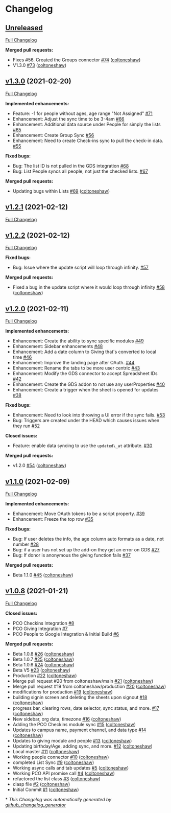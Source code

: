 # Changelog

## [Unreleased](https://github.com/coltoneshaw/Metrics-For-Ministry/tree/HEAD)

[Full Changelog](https://github.com/coltoneshaw/Metrics-For-Ministry/compare/v1.3.0...HEAD)

**Merged pull requests:**

-  Fixes \#56. Created the Groups connector [\#74](https://github.com/coltoneshaw/Metrics-For-Ministry/pull/74) ([coltoneshaw](https://github.com/coltoneshaw))
- V1.3.0 [\#73](https://github.com/coltoneshaw/Metrics-For-Ministry/pull/73) ([coltoneshaw](https://github.com/coltoneshaw))

## [v1.3.0](https://github.com/coltoneshaw/Metrics-For-Ministry/tree/v1.3.0) (2021-02-20)

[Full Changelog](https://github.com/coltoneshaw/Metrics-For-Ministry/compare/v1.2.1...v1.3.0)

**Implemented enhancements:**

- Feature: -1 for people without ages, age range "Not Assigned" [\#71](https://github.com/coltoneshaw/Metrics-For-Ministry/issues/71)
- Enhancement: Adjust the sync time to be 3-4am [\#66](https://github.com/coltoneshaw/Metrics-For-Ministry/issues/66)
- Enhancement: Additional data source under People for simply the lists [\#65](https://github.com/coltoneshaw/Metrics-For-Ministry/issues/65)
- Enhancement: Create Group Sync [\#56](https://github.com/coltoneshaw/Metrics-For-Ministry/issues/56)
- Enhancement: Need to create Check-ins sync to pull the check-in data. [\#55](https://github.com/coltoneshaw/Metrics-For-Ministry/issues/55)

**Fixed bugs:**

- Bug: The list ID is not pulled in the GDS integration [\#68](https://github.com/coltoneshaw/Metrics-For-Ministry/issues/68)
- Bug: List People syncs all people, not just the checked lists. [\#67](https://github.com/coltoneshaw/Metrics-For-Ministry/issues/67)

**Merged pull requests:**

- Updating bugs within Lists [\#69](https://github.com/coltoneshaw/Metrics-For-Ministry/pull/69) ([coltoneshaw](https://github.com/coltoneshaw))

## [v1.2.1](https://github.com/coltoneshaw/Metrics-For-Ministry/tree/v1.2.1) (2021-02-12)

[Full Changelog](https://github.com/coltoneshaw/Metrics-For-Ministry/compare/v1.2.2...v1.2.1)

## [v1.2.2](https://github.com/coltoneshaw/Metrics-For-Ministry/tree/v1.2.2) (2021-02-12)

[Full Changelog](https://github.com/coltoneshaw/Metrics-For-Ministry/compare/v1.2.0...v1.2.2)

**Fixed bugs:**

- Bug: Issue where the update script will loop through infinity. [\#57](https://github.com/coltoneshaw/Metrics-For-Ministry/issues/57)

**Merged pull requests:**

- Fixed a bug in the update script where it would loop through infinity [\#58](https://github.com/coltoneshaw/Metrics-For-Ministry/pull/58) ([coltoneshaw](https://github.com/coltoneshaw))

## [v1.2.0](https://github.com/coltoneshaw/Metrics-For-Ministry/tree/v1.2.0) (2021-02-11)

[Full Changelog](https://github.com/coltoneshaw/Metrics-For-Ministry/compare/v1.1.0...v1.2.0)

**Implemented enhancements:**

- Enhancement: Create the ability to sync specific modules [\#49](https://github.com/coltoneshaw/Metrics-For-Ministry/issues/49)
- Enhancement: Sidebar enhancements [\#48](https://github.com/coltoneshaw/Metrics-For-Ministry/issues/48)
- Enhancement: Add a date column to Giving that's converted to local time [\#46](https://github.com/coltoneshaw/Metrics-For-Ministry/issues/46)
- Enhancement: Improve the landing page after OAuth. [\#44](https://github.com/coltoneshaw/Metrics-For-Ministry/issues/44)
- Enhancement: Rename the tabs to be more user centric [\#43](https://github.com/coltoneshaw/Metrics-For-Ministry/issues/43)
- Enhancement: Modify the GDS connector to accept Spreadsheet IDs [\#42](https://github.com/coltoneshaw/Metrics-For-Ministry/issues/42)
- Enhancement: Create the GDS addon to not use any userProperties [\#40](https://github.com/coltoneshaw/Metrics-For-Ministry/issues/40)
- Enhancement: Create a trigger when the sheet is opened for updates [\#38](https://github.com/coltoneshaw/Metrics-For-Ministry/issues/38)

**Fixed bugs:**

- Enhancement: Need to look into throwing a UI error if the sync fails. [\#53](https://github.com/coltoneshaw/Metrics-For-Ministry/issues/53)
- Bug: Triggers are created under the HEAD which causes issues when they run [\#52](https://github.com/coltoneshaw/Metrics-For-Ministry/issues/52)

**Closed issues:**

- Feature: enable data syncing to use the `updated\_at` attribute. [\#30](https://github.com/coltoneshaw/Metrics-For-Ministry/issues/30)

**Merged pull requests:**

- v1.2.0 [\#54](https://github.com/coltoneshaw/Metrics-For-Ministry/pull/54) ([coltoneshaw](https://github.com/coltoneshaw))

## [v1.1.0](https://github.com/coltoneshaw/Metrics-For-Ministry/tree/v1.1.0) (2021-02-09)

[Full Changelog](https://github.com/coltoneshaw/Metrics-For-Ministry/compare/v1.0.8...v1.1.0)

**Implemented enhancements:**

- Enhancement: Move OAuth tokens to be a script property. [\#39](https://github.com/coltoneshaw/Metrics-For-Ministry/issues/39)
- Enhancement: Freeze the top row [\#35](https://github.com/coltoneshaw/Metrics-For-Ministry/issues/35)

**Fixed bugs:**

- Bug: If user deletes the info, the age column auto formats as a date, not number [\#28](https://github.com/coltoneshaw/Metrics-For-Ministry/issues/28)
- Bug: if a user has not set up the add-on they get an error on GDS [\#27](https://github.com/coltoneshaw/Metrics-For-Ministry/issues/27)
- Bug: If donor is anonymous the giving function fails [\#37](https://github.com/coltoneshaw/Metrics-For-Ministry/issues/37)

**Merged pull requests:**

- Beta 1.1.0 [\#45](https://github.com/coltoneshaw/Metrics-For-Ministry/pull/45) ([coltoneshaw](https://github.com/coltoneshaw))

## [v1.0.8](https://github.com/coltoneshaw/Metrics-For-Ministry/tree/v1.0.8) (2021-01-21)

[Full Changelog](https://github.com/coltoneshaw/Metrics-For-Ministry/compare/76fd2b619757f179cd7de20de98ece9587f17954...v1.0.8)

**Closed issues:**

- PCO Checkins Integration [\#8](https://github.com/coltoneshaw/Metrics-For-Ministry/issues/8)
- PCO Giving Integration [\#7](https://github.com/coltoneshaw/Metrics-For-Ministry/issues/7)
- PCO People to Google Integration & Initial Build [\#6](https://github.com/coltoneshaw/Metrics-For-Ministry/issues/6)

**Merged pull requests:**

- Beta 1.0.8 [\#26](https://github.com/coltoneshaw/Metrics-For-Ministry/pull/26) ([coltoneshaw](https://github.com/coltoneshaw))
- Beta 1.0.7 [\#25](https://github.com/coltoneshaw/Metrics-For-Ministry/pull/25) ([coltoneshaw](https://github.com/coltoneshaw))
- Beta 1.0.6 [\#24](https://github.com/coltoneshaw/Metrics-For-Ministry/pull/24) ([coltoneshaw](https://github.com/coltoneshaw))
- Beta V5 [\#23](https://github.com/coltoneshaw/Metrics-For-Ministry/pull/23) ([coltoneshaw](https://github.com/coltoneshaw))
- Production [\#22](https://github.com/coltoneshaw/Metrics-For-Ministry/pull/22) ([coltoneshaw](https://github.com/coltoneshaw))
- Merge pull request \#20 from coltoneshaw/main [\#21](https://github.com/coltoneshaw/Metrics-For-Ministry/pull/21) ([coltoneshaw](https://github.com/coltoneshaw))
- Merge pull request \#19 from coltoneshaw/production [\#20](https://github.com/coltoneshaw/Metrics-For-Ministry/pull/20) ([coltoneshaw](https://github.com/coltoneshaw))
- modifications for production [\#19](https://github.com/coltoneshaw/Metrics-For-Ministry/pull/19) ([coltoneshaw](https://github.com/coltoneshaw))
- building signin screen and deleting the sheets upon signout [\#18](https://github.com/coltoneshaw/Metrics-For-Ministry/pull/18) ([coltoneshaw](https://github.com/coltoneshaw))
- progress bar, clearing rows, date selector, sync status, and more. [\#17](https://github.com/coltoneshaw/Metrics-For-Ministry/pull/17) ([coltoneshaw](https://github.com/coltoneshaw))
- New sidebar, org data, timezone [\#16](https://github.com/coltoneshaw/Metrics-For-Ministry/pull/16) ([coltoneshaw](https://github.com/coltoneshaw))
- Adding the PCO Checkins module sync [\#15](https://github.com/coltoneshaw/Metrics-For-Ministry/pull/15) ([coltoneshaw](https://github.com/coltoneshaw))
- Updates to campus name, payment channel, and data type [\#14](https://github.com/coltoneshaw/Metrics-For-Ministry/pull/14) ([coltoneshaw](https://github.com/coltoneshaw))
- Updates to giving module and people [\#13](https://github.com/coltoneshaw/Metrics-For-Ministry/pull/13) ([coltoneshaw](https://github.com/coltoneshaw))
- Updating birthday/Age, adding sync, and more. [\#12](https://github.com/coltoneshaw/Metrics-For-Ministry/pull/12) ([coltoneshaw](https://github.com/coltoneshaw))
- Local master [\#11](https://github.com/coltoneshaw/Metrics-For-Ministry/pull/11) ([coltoneshaw](https://github.com/coltoneshaw))
- Working people connector [\#10](https://github.com/coltoneshaw/Metrics-For-Ministry/pull/10) ([coltoneshaw](https://github.com/coltoneshaw))
- completed List Sync [\#9](https://github.com/coltoneshaw/Metrics-For-Ministry/pull/9) ([coltoneshaw](https://github.com/coltoneshaw))
- Working async calls and tab updates [\#5](https://github.com/coltoneshaw/Metrics-For-Ministry/pull/5) ([coltoneshaw](https://github.com/coltoneshaw))
- Working PCO API promise call [\#4](https://github.com/coltoneshaw/Metrics-For-Ministry/pull/4) ([coltoneshaw](https://github.com/coltoneshaw))
- refactored the list class [\#3](https://github.com/coltoneshaw/Metrics-For-Ministry/pull/3) ([coltoneshaw](https://github.com/coltoneshaw))
- clasp file [\#2](https://github.com/coltoneshaw/Metrics-For-Ministry/pull/2) ([coltoneshaw](https://github.com/coltoneshaw))
- Initial Commit [\#1](https://github.com/coltoneshaw/Metrics-For-Ministry/pull/1) ([coltoneshaw](https://github.com/coltoneshaw))



\* *This Changelog was automatically generated by [github_changelog_generator](https://github.com/github-changelog-generator/github-changelog-generator)*
